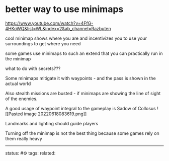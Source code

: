 # better way to use minimaps

https://www.youtube.com/watch?v=4FfG-4HKoWQ&list=WL&index=2&ab_channel=Razbuten

cool minimap shows where you are and incentivizes you to use your surroundings to get where you need

some games use minimaps to such an extend that you can practically run in the minimap

what to do with secrets???


Some minimaps mitigate it with waypoints - and the pass is shown in the actual world

Also stealth missions are busted - if minimaps are showing the line of sight of the enemies.


A good usage of waypoint integral to the gameplay is Sadow of Collosus
![[Pasted image 20220618083619.png]]

Landmarks and lighting should guide players

Turning off the minimap is not the best thing because some games rely on them really heavy





---
status: #⚙️ 
tags: 
related: 
